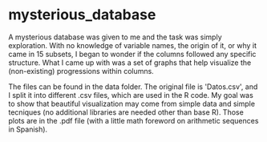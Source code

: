# mysterious_database
A mysterious database was given to me and the task was simply exploration. With no knowledge of variable names, the origin of it, or why it came in 15 subsets, I began to wonder if the columns followed any specific structure. What I came up with was a set of graphs that help visualize the (non-existing) progressions within columns.

The files can be found in the data folder. The original file is 'Datos.csv', and I split it into different .csv files, which are used in the R code. My goal was to show that beautiful visualization may come from simple data and simple tecniques (no additional libraries are needed other than base R). Those plots are in the .pdf file (with a little math foreword on arithmetic sequences in Spanish). 
